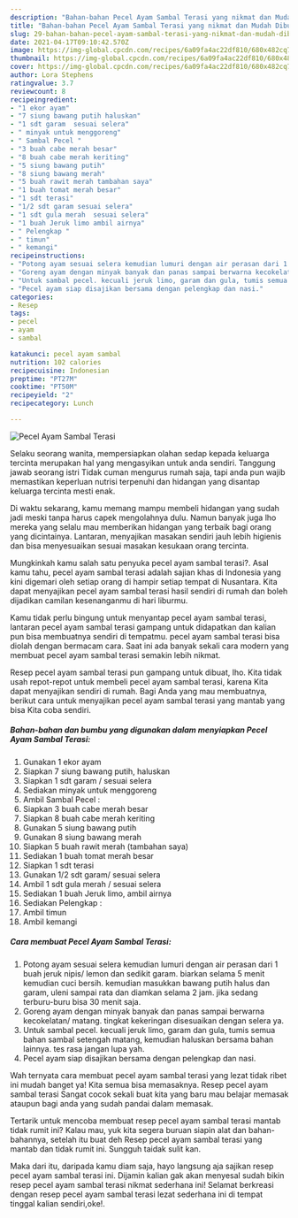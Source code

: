 ```yaml
---
description: "Bahan-bahan Pecel Ayam Sambal Terasi yang nikmat dan Mudah Dibuat"
title: "Bahan-bahan Pecel Ayam Sambal Terasi yang nikmat dan Mudah Dibuat"
slug: 29-bahan-bahan-pecel-ayam-sambal-terasi-yang-nikmat-dan-mudah-dibuat
date: 2021-04-17T09:10:42.570Z
image: https://img-global.cpcdn.com/recipes/6a09fa4ac22df810/680x482cq70/pecel-ayam-sambal-terasi-foto-resep-utama.jpg
thumbnail: https://img-global.cpcdn.com/recipes/6a09fa4ac22df810/680x482cq70/pecel-ayam-sambal-terasi-foto-resep-utama.jpg
cover: https://img-global.cpcdn.com/recipes/6a09fa4ac22df810/680x482cq70/pecel-ayam-sambal-terasi-foto-resep-utama.jpg
author: Lora Stephens
ratingvalue: 3.7
reviewcount: 8
recipeingredient:
- "1 ekor ayam"
- "7 siung bawang putih haluskan"
- "1 sdt garam  sesuai selera"
- " minyak untuk menggoreng"
- " Sambal Pecel "
- "3 buah cabe merah besar"
- "8 buah cabe merah keriting"
- "5 siung bawang putih"
- "8 siung bawang merah"
- "5 buah rawit merah tambahan saya"
- "1 buah tomat merah besar"
- "1 sdt terasi"
- "1/2 sdt garam sesuai selera"
- "1 sdt gula merah  sesuai selera"
- "1 buah Jeruk limo ambil airnya"
- " Pelengkap "
- " timun"
- " kemangi"
recipeinstructions:
- "Potong ayam sesuai selera kemudian lumuri dengan air perasan dari 1 buah jeruk nipis/ lemon dan sedikit garam. biarkan selama 5 menit kemudian cuci bersih. kemudian masukkan bawang putih halus dan garam, uleni sampai rata dan diamkan selama 2 jam. jika sedang terburu-buru bisa 30 menit saja."
- "Goreng ayam dengan minyak banyak dan panas sampai berwarna kecokelatan/ matang. tingkat kekeringan disesuaikan dengan selera ya."
- "Untuk sambal pecel. kecuali jeruk limo, garam dan gula, tumis semua bahan sambal setengah matang, kemudian haluskan bersama bahan lainnya. tes rasa jangan lupa yah."
- "Pecel ayam siap disajikan bersama dengan pelengkap dan nasi."
categories:
- Resep
tags:
- pecel
- ayam
- sambal

katakunci: pecel ayam sambal 
nutrition: 102 calories
recipecuisine: Indonesian
preptime: "PT27M"
cooktime: "PT50M"
recipeyield: "2"
recipecategory: Lunch

---
```



![Pecel Ayam Sambal Terasi](https://img-global.cpcdn.com/recipes/6a09fa4ac22df810/680x482cq70/pecel-ayam-sambal-terasi-foto-resep-utama.jpg)

Selaku seorang wanita, mempersiapkan olahan sedap kepada keluarga tercinta merupakan hal yang mengasyikan untuk anda sendiri. Tanggung jawab seorang istri Tidak cuman mengurus rumah saja, tapi anda pun wajib memastikan keperluan nutrisi terpenuhi dan hidangan yang disantap keluarga tercinta mesti enak.

Di waktu  sekarang, kamu memang mampu membeli hidangan yang sudah jadi meski tanpa harus capek mengolahnya dulu. Namun banyak juga lho mereka yang selalu mau memberikan hidangan yang terbaik bagi orang yang dicintainya. Lantaran, menyajikan masakan sendiri jauh lebih higienis dan bisa menyesuaikan sesuai masakan kesukaan orang tercinta. 



Mungkinkah kamu salah satu penyuka pecel ayam sambal terasi?. Asal kamu tahu, pecel ayam sambal terasi adalah sajian khas di Indonesia yang kini digemari oleh setiap orang di hampir setiap tempat di Nusantara. Kita dapat menyajikan pecel ayam sambal terasi hasil sendiri di rumah dan boleh dijadikan camilan kesenanganmu di hari liburmu.

Kamu tidak perlu bingung untuk menyantap pecel ayam sambal terasi, lantaran pecel ayam sambal terasi gampang untuk didapatkan dan kalian pun bisa membuatnya sendiri di tempatmu. pecel ayam sambal terasi bisa diolah dengan bermacam cara. Saat ini ada banyak sekali cara modern yang membuat pecel ayam sambal terasi semakin lebih nikmat.

Resep pecel ayam sambal terasi pun gampang untuk dibuat, lho. Kita tidak usah repot-repot untuk membeli pecel ayam sambal terasi, karena Kita dapat menyajikan sendiri di rumah. Bagi Anda yang mau membuatnya, berikut cara untuk menyajikan pecel ayam sambal terasi yang mantab yang bisa Kita coba sendiri.

<!--inarticleads1-->

##### Bahan-bahan dan bumbu yang digunakan dalam menyiapkan Pecel Ayam Sambal Terasi:

1. Gunakan 1 ekor ayam
1. Siapkan 7 siung bawang putih, haluskan
1. Siapkan 1 sdt garam / sesuai selera
1. Sediakan  minyak untuk menggoreng
1. Ambil  Sambal Pecel :
1. Siapkan 3 buah cabe merah besar
1. Siapkan 8 buah cabe merah keriting
1. Gunakan 5 siung bawang putih
1. Gunakan 8 siung bawang merah
1. Siapkan 5 buah rawit merah (tambahan saya)
1. Sediakan 1 buah tomat merah besar
1. Siapkan 1 sdt terasi
1. Gunakan 1/2 sdt garam/ sesuai selera
1. Ambil 1 sdt gula merah / sesuai selera
1. Sediakan 1 buah Jeruk limo, ambil airnya
1. Sediakan  Pelengkap :
1. Ambil  timun
1. Ambil  kemangi




<!--inarticleads2-->

##### Cara membuat Pecel Ayam Sambal Terasi:

1. Potong ayam sesuai selera kemudian lumuri dengan air perasan dari 1 buah jeruk nipis/ lemon dan sedikit garam. biarkan selama 5 menit kemudian cuci bersih. kemudian masukkan bawang putih halus dan garam, uleni sampai rata dan diamkan selama 2 jam. jika sedang terburu-buru bisa 30 menit saja.
1. Goreng ayam dengan minyak banyak dan panas sampai berwarna kecokelatan/ matang. tingkat kekeringan disesuaikan dengan selera ya.
1. Untuk sambal pecel. kecuali jeruk limo, garam dan gula, tumis semua bahan sambal setengah matang, kemudian haluskan bersama bahan lainnya. tes rasa jangan lupa yah.
1. Pecel ayam siap disajikan bersama dengan pelengkap dan nasi.




Wah ternyata cara membuat pecel ayam sambal terasi yang lezat tidak ribet ini mudah banget ya! Kita semua bisa memasaknya. Resep pecel ayam sambal terasi Sangat cocok sekali buat kita yang baru mau belajar memasak ataupun bagi anda yang sudah pandai dalam memasak.

Tertarik untuk mencoba membuat resep pecel ayam sambal terasi mantab tidak rumit ini? Kalau mau, yuk kita segera buruan siapin alat dan bahan-bahannya, setelah itu buat deh Resep pecel ayam sambal terasi yang mantab dan tidak rumit ini. Sungguh taidak sulit kan. 

Maka dari itu, daripada kamu diam saja, hayo langsung aja sajikan resep pecel ayam sambal terasi ini. Dijamin kalian gak akan menyesal sudah bikin resep pecel ayam sambal terasi nikmat sederhana ini! Selamat berkreasi dengan resep pecel ayam sambal terasi lezat sederhana ini di tempat tinggal kalian sendiri,oke!.

